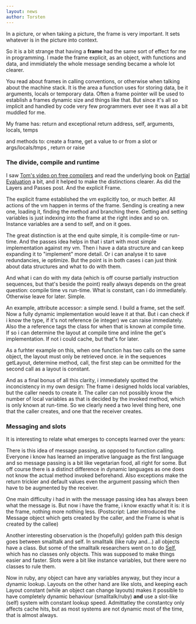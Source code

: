 ```yaml
---
layout: news
author: Torsten
---
```


In a picture, or when taking a picture, the frame is very important. It sets whatever is in the picture into context.

So it is a bit strange that having a **frame** had the same sort of effect for me in programming. I made the frame explicit,
as an object, with functions and data, and immidiately the whole message sending became a whole lot clearer.

You read about frames in calling conventions, or otherwise when talking about the machine stack. It is the area a function
uses for storing data, be it arguments, locals or temporary data. Often a frame pointer will be used to establish a frames
dynamic size and things like that. But since it's all so implicit and handled by code very few programmers ever see it was
all a bit muddled for me.

My frame has: return and exceptional return address, self,  arguments, locals,  temps

and methods to:  create a frame, get a value to or from a slot or args/locals/tmps , return or raise

### The divide, compile and runtime

I saw [Tom's video on free compilers](http://codon.com/compilers-for-free) and read the underlying book on 
[Partial Evaluation](http://www.itu.dk/people/sestoft/pebook/jonesgomardsestoft-a4.pdf) a bit, and it helped to make the
distinctions clearer. As did the Layers and Passes post. And the explicit Frame.

The explicit frame established the vm explicitly too, or much better. All actions of the vm happen in terms of the frame.
Sending is creating a new one, loading it, finding the method and branching there. Getting and setting variables is just
indexing into the frame at the right index and so on. Instance variables are a send to self, and on it goes.

The great distinction is at the end quite simple, it is compile-time or run-time. And the passes idea helps in that i start 
with most simple implementation against my vm. Then i have a data structure and can keep expanding it to "implement" more
detail. Or i can analyse it to save redundancies, ie optimize. But the point is in both cases i can just think about
data structures and what to do with them.

And what i can do with my data (which is off course partially instruction sequences, but that's beside the point) really 
always depends on the great question: compile time vs run-time. What is constant, can i do immediately. Otherwise leave
for later. Simple.

An example, attribute accessor: a simple send. I build a frame, set the self. Now a fully dynamic implementation would 
leave it at that. But i can check if i know the type, if it's not reference (ie integer) we can raise immediately. Also the
a reference tags the class for when that is known at compile time. If so i can determine the layout at compile time and
inline the get's implementation. If not i could cache, but that's for later.

As a furhter example on this, when one function has two calls on the same object, the layout must only be retrieved once.
ie in the sequences getLayout, determine method, call, the first step can be ommitted for the second call as a layout is
constant.

And as a final bonus of all this clarity, i immediately spotted the inconcistency in my own design: The frame i designed
holds local variables, but the caller needs to create it. The caller can not possibly know the number of local variables
as that is decided by the invoked method, which is only known at run-time. So we clearly need a two level thing here, one
that the caller creates, and one that the receiver creates.

### Messaging and slots

It is interesting to relate what emerges to concepts learned over the years:

There is this idea of message passing, as opposed to function calling. Everyone i know has learned an imperative
language as the first language and so message passing is a bit like vegetarian food, all right for some. But off course there
is a distinct difference in dynamic languages as one does not know the actual method invoked beforehand. Also exceptions
make the return trickier and default values even the argument passing which then have to be augmented by the receiver.

One main difficulty i had in with the message passing idea has always been what the message is. 
But now i have the frame, i know exactly what it is: it is the frame, nothing more nothing less.
(Postscript: Later introduced the Message object which gets created by the caller, and the Frame is what is created
by the callee)

Another interesting observation is the (hopefully) golden path this design goes between smalltalk and self. In
smalltalk (like ruby and...) all objects have a class. But some of the smalltalk researchers went on to do
[Self](http://en.wikipedia.org/wiki/Self_(programming_language)), which has no classes only
objects. This was supposed to make things easier and faster. Slots were a bit like instance variables, but there were no
classes to rule them.

Now in ruby, any object can have any variables anyway, but they incur a dynamic lookup. Layouts on the other hand are like
slots, and keeping each Layout constant (while an object can change layouts) makes it possible to have completely 
dynamic behaviour (smalltalk/ruby) **and** use a slot-like (self) system with constant lookup speed. Admittatley the 
constantcy only affects cache hits, but as most systems are not dynamic most of the time, that is almost always.
